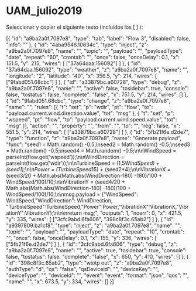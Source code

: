 # UAM_julio2019

Seleccionar y copiar el siguiente texto (incluidos los [ ] ):

[{
	"id": "a9ba2a0f.7097e8",
	"type": "tab",
	"label": "Flow 3",
	"disabled": false,
	"info": ""
}, {
	"id": "4aba9546.10634c",
	"type": "inject",
	"z": "a9ba2a0f.7097e8",
	"name": "",
	"topic": "",
	"payload": "",
	"payloadType": "date",
	"repeat": "60",
	"crontab": "",
	"once": false,
	"onceDelay": 0.1,
	"x": 151.5,
	"y": 215,
	"wires": [
		["37a64daa.156092"]
	]
}, {
	"id": "37a64daa.156092",
	"type": "weather",
	"z": "a9ba2a0f.7097e8",
	"name": "",
	"longitude": "2",
	"latitude": "40",
	"x": 356.5,
	"y": 214,
	"wires": [
		["9fabd051.68cbc"]
	]
}, {
	"id": "a33879bc.a60728",
	"type": "debug",
	"z": "a9ba2a0f.7097e8",
	"name": "",
	"active": false,
	"tosidebar": true,
	"console": false,
	"tostatus": false,
	"complete": "false",
	"x": 751.5,
	"y": 214,
	"wires": []
}, {
	"id": "9fabd051.68cbc",
	"type": "change",
	"z": "a9ba2a0f.7097e8",
	"name": "",
	"rules": [{
		"t": "set",
		"p": "wdir",
		"pt": "flow",
		"to": "payload.current.wind.direction.value",
		"tot": "msg"
	}, {
		"t": "set",
		"p": "wspeed",
		"pt": "flow",
		"to": "payload.current.wind.speed.value",
		"tot": "msg"
	}],
	"action": "",
	"property": "",
	"from": "",
	"to": "",
	"reg": false,
	"x": 551.5,
	"y": 214,
	"wires": [
		["a33879bc.a60728"]
	]
}, {
	"id": "5fb21f6e.d2de7",
	"type": "function",
	"z": "a9ba2a0f.7097e8",
	"name": "Generate payload",
	"func": "seed1 = Math.random() -0.5;\nseed2 = Math.random() -0.5;\nseed3 = Math.random() -0.5;\nseed4 = Math.random() -0.5;\n\nWindSpeed = parseInt(flow.get('wspeed'));\n\nWindDirection = parseInt(flow.get('wdir'));\n\nTurbineSpeed = (1.5*WindSpeed) + (seed1);\n\nPower = (TurbineSpeed*15) + (seed2*4);\n\nVibrationX = (seed3/20 + Math.abs(Math.abs(WindDirection-180) -180)/100 + WindSpeed/100)/10;\n\nVibrationY = (seed4/20 + Math.abs(Math.abs(WindDirection-180) -180)/100 + WindSpeed/100)/10;\n\nmsg.payload = {\"WindSpeed\": WindSpeed,\"WindDirection\": WindDirection, \"TurbineSpeed\":TurbineSpeed,\"Power\":Power,\"VibrationX\":VibrationX,\"VibrationY\":VibrationY};\n\n\nreturn msg;",
	"outputs": 1,
	"noerr": 0,
	"x": 421.5,
	"y": 335,
	"wires": [
		["3cfc9abd.6fa606", "398c8f3c.65ab2"]
	]
}, {
	"id": "a9397809.ba1cf8",
	"type": "inject",
	"z": "a9ba2a0f.7097e8",
	"name": "",
	"topic": "",
	"payload": "",
	"payloadType": "date",
	"repeat": "10",
	"crontab": "",
	"once": false,
	"onceDelay": 0.1,
	"x": 155,
	"y": 336,
	"wires": [
		["5fb21f6e.d2de7"]
	]
}, {
	"id": "3cfc9abd.6fa606",
	"type": "debug",
	"z": "a9ba2a0f.7097e8",
	"name": "",
	"active": true,
	"tosidebar": true,
	"console": false,
	"tostatus": false,
	"complete": "false",
	"x": 650,
	"y": 410,
	"wires": []
}, {
	"id": "398c8f3c.65ab2",
	"type": "wiotp out",
	"z": "a9ba2a0f.7097e8",
	"authType": "d",
	"qs": "false",
	"qsDeviceId": "",
	"deviceKey": "",
	"deviceType": "",
	"deviceId": "",
	"event": "event",
	"format": "json",
	"qos": "",
	"name": "",
	"x": 673.5,
	"y": 334,
	"wires": []
}]
